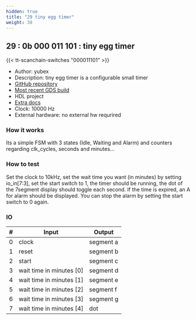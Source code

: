 ```yaml
---
hidden: true
title: "29 tiny egg timer"
weight: 30
---
```


## 29 : 0b 000 011 101 : tiny egg timer

{{< tt-scanchain-switches "000011101" >}}

* Author: yubex
* Description: tiny egg timer is a configurable small timer
* [GitHub repository](https://github.com/yubex/tt02-tiny_egg_timer)
* [Most recent GDS build](https://github.com/yubex/tt02-tiny_egg_timer/actions/runs/3455522008)
* HDL project
* [Extra docs]()
* Clock: 10000 Hz
* External hardware: no external hw requrired



### How it works

Its a simple FSM with 3 states (Idle, Waiting and Alarm) and counters regarding clk_cycles, seconds and minutes...

### How to test

Set the clock to 10kHz, set the wait time you want (in minutes) by setting io_in[7:3], set the start switch to 1, the timer should be running, the dot of the 7segment display should toggle each second. If the time is expired, an A for alarm should be displayed. You can stop the alarm by setting the start switch to 0 again.

### IO

| # | Input        | Output       |
|---|--------------|--------------|
| 0 | clock  | segment a |
| 1 | reset  | segment b |
| 2 | start  | segment c |
| 3 | wait time in minutes [0]  | segment d |
| 4 | wait time in minutes [1]  | segment e |
| 5 | wait time in minutes [2]  | segment f |
| 6 | wait time in minutes [3]  | segment g |
| 7 | wait time in minutes [4]  | dot |
